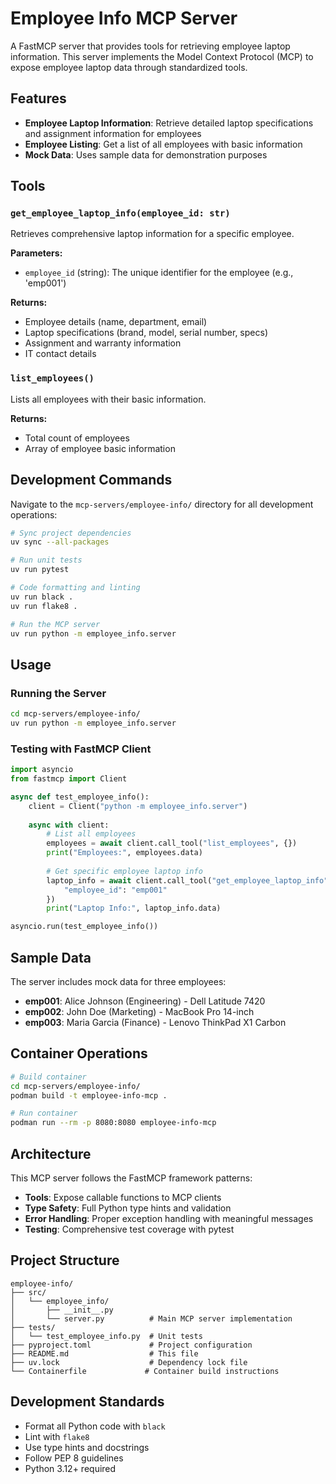 # Employee Info MCP Server

A FastMCP server that provides tools for retrieving employee laptop information. This server implements the Model Context Protocol (MCP) to expose employee laptop data through standardized tools.

## Features

- **Employee Laptop Information**: Retrieve detailed laptop specifications and assignment information for employees
- **Employee Listing**: Get a list of all employees with basic information
- **Mock Data**: Uses sample data for demonstration purposes

## Tools

### `get_employee_laptop_info(employee_id: str)`

Retrieves comprehensive laptop information for a specific employee.

**Parameters:**
- `employee_id` (string): The unique identifier for the employee (e.g., 'emp001')

**Returns:**
- Employee details (name, department, email)
- Laptop specifications (brand, model, serial number, specs)
- Assignment and warranty information
- IT contact details

### `list_employees()`

Lists all employees with their basic information.

**Returns:**
- Total count of employees
- Array of employee basic information

## Development Commands

Navigate to the `mcp-servers/employee-info/` directory for all development operations:

```bash
# Sync project dependencies
uv sync --all-packages

# Run unit tests
uv run pytest

# Code formatting and linting
uv run black .
uv run flake8 .

# Run the MCP server
uv run python -m employee_info.server
```

## Usage

### Running the Server

```bash
cd mcp-servers/employee-info/
uv run python -m employee_info.server
```

### Testing with FastMCP Client

```python
import asyncio
from fastmcp import Client

async def test_employee_info():
    client = Client("python -m employee_info.server")
    
    async with client:
        # List all employees
        employees = await client.call_tool("list_employees", {})
        print("Employees:", employees.data)
        
        # Get specific employee laptop info
        laptop_info = await client.call_tool("get_employee_laptop_info", {
            "employee_id": "emp001"
        })
        print("Laptop Info:", laptop_info.data)

asyncio.run(test_employee_info())
```

## Sample Data

The server includes mock data for three employees:

- **emp001**: Alice Johnson (Engineering) - Dell Latitude 7420
- **emp002**: John Doe (Marketing) - MacBook Pro 14-inch  
- **emp003**: Maria Garcia (Finance) - Lenovo ThinkPad X1 Carbon

## Container Operations

```bash
# Build container
cd mcp-servers/employee-info/
podman build -t employee-info-mcp .

# Run container
podman run --rm -p 8080:8080 employee-info-mcp
```

## Architecture

This MCP server follows the FastMCP framework patterns:

- **Tools**: Expose callable functions to MCP clients
- **Type Safety**: Full Python type hints and validation
- **Error Handling**: Proper exception handling with meaningful messages
- **Testing**: Comprehensive test coverage with pytest

## Project Structure

```
employee-info/
├── src/
│   └── employee_info/
│       ├── __init__.py
│       └── server.py          # Main MCP server implementation
├── tests/
│   └── test_employee_info.py  # Unit tests
├── pyproject.toml             # Project configuration
├── README.md                  # This file
├── uv.lock                    # Dependency lock file
└── Containerfile             # Container build instructions
```

## Development Standards

- Format all Python code with `black`
- Lint with `flake8`
- Use type hints and docstrings
- Follow PEP 8 guidelines
- Python 3.12+ required